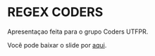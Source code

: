 REGEX CODERS
=====================

Apresentaçao feita para o grupo Coders UTFPR.

Você pode baixar o slide por [aqui](https://github.com/yudi-matsuzake/regex-coders/raw/master/regex-coders.pdf).
